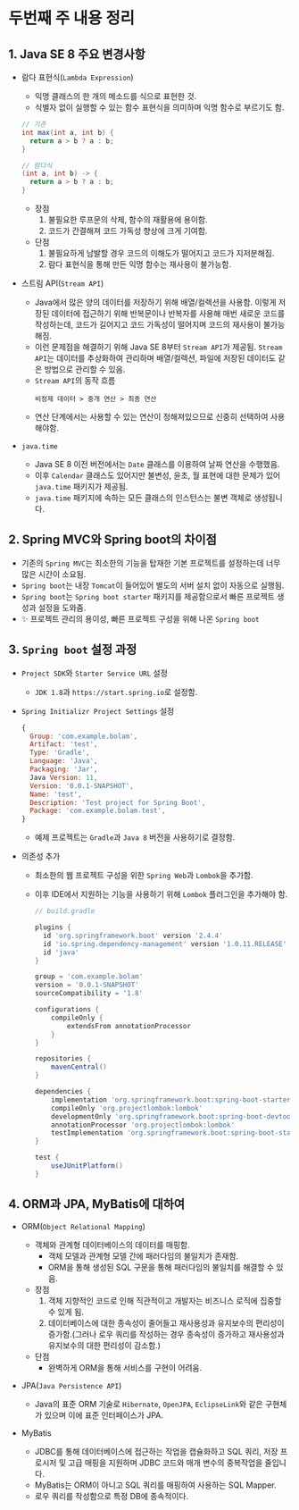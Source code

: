 # 두번째 주 내용 정리

## 1. Java SE 8 주요 변경사항

- 람다 표현식(`Lambda Expression`)

  - 익명 클래스의 한 개의 메소드를 식으로 표현한 것.
  - 식별자 없이 실행할 수 있는 함수 표현식을 의미하며 익명 함수로 부르기도 함.

  ```java
  // 기존
  int max(int a, int b) {
    return a > b ? a : b;
  }

  // 람다식
  (int a, int b) -> {
    return a > b ? a : b;
  }
  ```

  - 장점
    1. 불필요한 루프문의 삭제, 함수의 재활용에 용이함.
    2. 코드가 간결해져 코드 가독성 향상에 크게 기여함.
  - 단점
    1. 불필요하게 남발할 경우 코드의 이해도가 떨어지고 코드가 지저분해짐.
    2. 람다 표현식을 통해 만든 익명 함수는 재사용이 불가능함.

- 스트림 API(`Stream API`)

  - Java에서 많은 양의 데이터를 저장하기 위해 배열/컬렉션을 사용함. 이렇게 저장된 데이터에 접근하기 위해 반복문이나 반복자를 사용해 매번 새로운 코드를 작성하는데, 코드가 길어지고 코드 가독성이 떨어지며 코드의 재사용이 불가능해짐.
  - 이런 문제점을 해결하기 위해 Java SE 8부터 `Stream API`가 제공됨. `Stream API`는 데이터를 추상화하여 관리하며 배열/컬렉션, 파일에 저장된 데이터도 같은 방법으로 관리할 수 있음.
  - `Stream API`의 동작 흐름
    ```
    비정제 데이터 > 중개 연산 > 최종 연산
    ```
  - 연산 단계에서는 사용할 수 있는 연산이 정해져있으므로 신중히 선택하여 사용해야함.

- `java.time`
  - Java SE 8 이전 버전에서는 `Date` 클래스를 이용하여 날짜 연산을 수행했음.
  - 이후 `Calendar` 클래스도 있어지만 불변성, 윤초, 월 표현에 대한 문제가 있어 `java.time` 패키지가 제공됨.
  - `java.time` 패키지에 속하는 모든 클래스의 인스턴스는 불변 객체로 생성됩니다.

## 2. Spring MVC와 Spring boot의 차이점

- 기존의 `Spring MVC`는 최소한의 기능을 탑재한 기본 프로젝트를 설정하는데 너무 많은 시간이 소요됨.
- `Spring boot`는 내장 `Tomcat`이 들어있어 별도의 서버 설치 없이 자동으로 실행됨.
- `Spring boot`는 `Spring boot starter` 패키지를 제공함으로서 빠른 프로젝트 생성과 설정을 도와줌.
- ✨ 프로젝트 관리의 용이성, 빠른 프로젝트 구성을 위해 나온 `Spring boot`

## 3. `Spring boot` 설정 과정

- `Project SDK`와 `Starter Service URL` 설정

  - `JDK 1.8`과 `https://start.spring.io`로 설정함.

- `Spring Initializr Project Settings` 설정

  ```js
  {
    Group: 'com.example.bolam',
    Artifact: 'test',
    Type: 'Gradle',
    Language: 'Java',
    Packaging: 'Jar',
    Java Version: 11,
    Version: '0.0.1-SNAPSHOT',
    Name: 'test',
    Description: 'Test project for Spring Boot',
    Package: 'com.example.bolam.test',
  }
  ```

  - 예제 프로젝트는 `Gradle`과 `Java 8` 버전을 사용하기로 결정함.

- 의존성 추가

  - 최소한의 웹 프로젝트 구성을 위한 `Spring Web`과 `Lombok`을 추가함.
  - 이후 IDE에서 지원하는 기능을 사용하기 위해 `Lombok` 플러그인을 추가해야 함.

    ```gradle
    // build.gradle

    plugins {
      id 'org.springframework.boot' version '2.4.4'
      id 'io.spring.dependency-management' version '1.0.11.RELEASE'
      id 'java'
    }

    group = 'com.example.bolam'
    version = '0.0.1-SNAPSHOT'
    sourceCompatibility = '1.8'

    configurations {
        compileOnly {
            extendsFrom annotationProcessor
        }
    }

    repositories {
        mavenCentral()
    }

    dependencies {
        implementation 'org.springframework.boot:spring-boot-starter-web'
        compileOnly 'org.projectlombok:lombok'
        developmentOnly 'org.springframework.boot:spring-boot-devtools'
        annotationProcessor 'org.projectlombok:lombok'
        testImplementation 'org.springframework.boot:spring-boot-starter-test'
    }

    test {
        useJUnitPlatform()
    }
    ```

## 4. ORM과 JPA, MyBatis에 대하여

- ORM(`Object Relational Mapping`)

  - 객체와 관계형 데이터베이스의 데이터를 매핑함.
    - 객체 모델과 관계형 모델 간에 패러다임의 불일치가 존재함.
    - ORM을 통해 생성된 SQL 구문을 통해 패러다임의 불일치를 해결할 수 있음.
  - 장점
    1. 객체 지향적인 코드로 인해 직관적이고 개발자는 비즈니스 로직에 집중할 수 있게 됨.
    2. 데이터베이스에 대한 종속성이 줄어들고 재사용성과 유지보수의 편리성이 증가함.(그러나 로우 쿼리를 작성하는 경우 종속성이 증가하고 재사용성과 유지보수의 대한 편리성이 감소함.)
  - 단점
    - 완벽하게 ORM을 통해 서비스를 구현이 어려움.

- JPA(`Java Persistence API`)

  - Java의 표준 ORM 기술로 `Hibernate`, `OpenJPA`, `EclipseLink`와 같은 구현체가 있으며 이에 표준 인터페이스가 JPA.

- MyBatis

  - JDBC를 통해 데이터베이스에 접근하는 작업을 캡슐화하고 SQL 쿼리, 저장 프로시저 및 고급 매핑을 지원하며 JDBC 코드와 매개 변수의 중복작업을 줄입니다.
  - MyBatis는 ORM이 아니고 SQL 쿼리를 매핑하여 사용하는 SQL Mapper.
  - 로우 쿼리를 작성함으로 특정 DB에 종속적이다.
